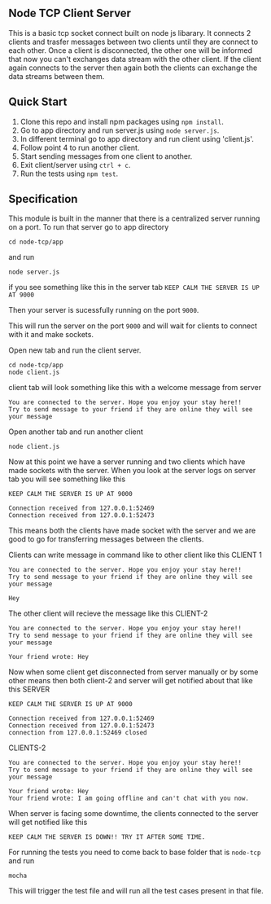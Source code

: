 ## Node TCP Client Server

This is a basic tcp socket connect built on node js libarary. It connects 2 clients and trasfer messages between two clients until they are connect to each other. Once a client is disconnected, the other one will be informed that now you can't exchanges data stream with the other client.
If the client again connects to the server then again both the clients can exchange the data streams between them.

## Quick Start

1. Clone this repo and install npm packages using `npm install`.
2. Go to app directory and run server.js using `node server.js`.
3. In different terminal go to app directory and run client using 'client.js'.
4. Follow point 4 to run another client.
5. Start sending messages from one client to another.
6. Exit client/server using `ctrl + c`.
7. Run the tests using `npm test`.

## Specification

This module is built in the manner that there is a centralized server running on a port.
To run that server go to app directory
```
cd node-tcp/app
```
and run
```
node server.js
```
if you see something like this in the server tab
```KEEP CALM THE SERVER IS UP AT 9000```

Then your server is sucessfully running on the port `9000`.

This will run the server on the port `9000` and will wait for clients to connect with it and make sockets.

Open new tab and run the client server.
```
cd node-tcp/app
node client.js
```
client tab will look something like this with a welcome message from server
```
You are connected to the server. Hope you enjoy your stay here!!
Try to send message to your friend if they are online they will see your message
```
Open another tab and run another client
```
node client.js
```
Now at this point we have a server running and two clients which have made sockets with the server.
When you look at the server logs on server tab you will see something like this
```
KEEP CALM THE SERVER IS UP AT 9000

Connection received from 127.0.0.1:52469
Connection received from 127.0.0.1:52473
```
This means both the clients have made socket with the server and we are good to go for transferring messages between the clients.

Clients can write message in command like to other client like this
CLIENT 1
```
You are connected to the server. Hope you enjoy your stay here!!
Try to send message to your friend if they are online they will see your message

Hey
```
The other client will recieve the message like this
CLIENT-2
```
You are connected to the server. Hope you enjoy your stay here!!
Try to send message to your friend if they are online they will see your message

Your friend wrote: Hey
```

Now when some client get disconnected from server manually or by some other means then both client-2 and server will get notified about that like this
SERVER
```
KEEP CALM THE SERVER IS UP AT 9000

Connection received from 127.0.0.1:52469
Connection received from 127.0.0.1:52473
connection from 127.0.0.1:52469 closed
```

CLIENTS-2
```
You are connected to the server. Hope you enjoy your stay here!!
Try to send message to your friend if they are online they will see your message

Your friend wrote: Hey
Your friend wrote: I am going offline and can't chat with you now.
```

When server is facing some downtime, the clients connected to the server will get notified like this
```
KEEP CALM THE SERVER IS DOWN!! TRY IT AFTER SOME TIME.
```

For running the tests you need to come back to base folder that is `node-tcp` and run
```
mocha
```
This will trigger the test file and will run all the test cases present in that file.
